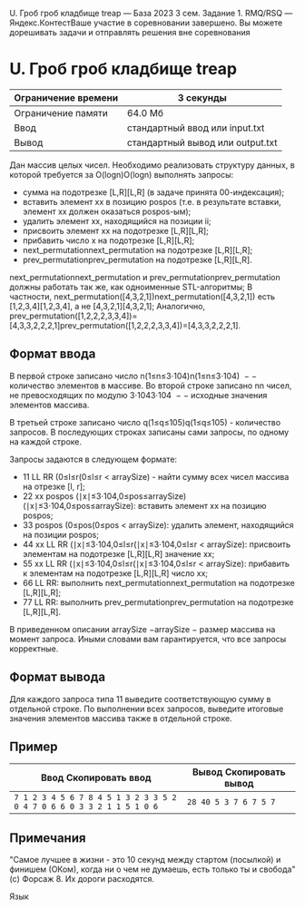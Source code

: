U. Гроб гроб кладбище treap — База 2023 3 сем. Задание 1. RMQ/RSQ — Яндекс.КонтестВаше участие в соревновании завершено. Вы можете дорешивать задачи и отправлять решения вне соревнования

# U. Гроб гроб кладбище treap

| Ограничение времени | 3 секунды |
| --- | --- |
| Ограничение памяти | 64.0 Мб |
| Ввод | стандартный ввод или input.txt |
| Вывод | стандартный вывод или output.txt |

Дан массив целых чисел. Необходимо реализовать структуру данных, в которой требуется за O(logn)O(logn) выполнять запросы:

- сумма на подотрезке \[L,R\]\[L,R\] (в задаче принята 00-индексация);
- вставить элемент xx в позицию pospos (т.е. в результате вставки, элемент xx должен оказаться pospos-ым);
- удалить элемент xx, находящийся на позиции ii;
- присвоить элемент xx на подотрезке \[L,R\]\[L,R\];
- прибавить число x на подотрезке \[L,R\]\[L,R\];
- next_permutationnext_permutation на подотрезке \[L,R\]\[L,R\];
- prev_permutationprev_permutation на подотрезке \[L,R\]\[L,R\].

next_permutationnext_permutation и prev_permutationprev_permutation должны работать так же, как одноименные STL-алгоритмы; В частности, next_permutation(\[4,3,2,1\])next_permutation(\[4,3,2,1\]) есть \[1,2,3,4\]\[1,2,3,4\], а не \[4,3,2,1\]\[4,3,2,1\]; Аналогично, prev_permutation(\[1,2,2,2,3,3,4\])=\[4,3,3,2,2,2,1\]prev_permutation(\[1,2,2,2,3,3,4\])=\[4,3,3,2,2,2,1\].

## Формат ввода

В первой строке записано число n(1≤n≤3⋅104)n(1≤n≤3⋅104)  − − количество элементов в массиве. Во второй строке записано nn чисел, не превосходящих по модулю 3⋅1043⋅104  − − исходные значения элементов массива.

В третьей строке записано число q(1≤q≤105)q(1≤q≤105) - количество запросов. В последующих строках записаны сами запросы, по одному на каждой строке.

Запросы задаются в следующем формате:

- 11 LL RR (0≤l≤r(0≤l≤r
  \< arraySize) - найти сумму всех чисел массива на отрезке \[l, r\];
- 22 xx pospos (∣x∣≤3⋅104,0≤pos≤arraySize)(∣x∣≤3⋅104,0≤pos≤arraySize): вставить элемент xx на позицию pospos;
- 33 pospos (0≤pos(0≤pos
  \< arraySize): удалить элемент, находящийся на позиции pospos;
- 44 xx LL RR (∣x∣≤3⋅104,0≤l≤r(∣x∣≤3⋅104,0≤l≤r
  \< arraySize): присвоить элементам на подотрезке \[L,R\]\[L,R\] значение xx;
- 55 xx LL RR (∣x∣≤3⋅104,0≤l≤r(∣x∣≤3⋅104,0≤l≤r
  \< arraySize): прибавить к элементам на подотрезке \[L,R\]\[L,R\] число xx;
- 66 LL RR: выполнить next_permutationnext_permutation на подотрезке \[L,R\]\[L,R\];
- 77 LL RR: выполнить prev_permutationprev_permutation на подотрезке \[L,R\]\[L,R\].

В приведенном описании arraySize −arraySize − размер массива на момент запроса. Иными словами вам гарантируется, что все запросы корректные.

## Формат вывода

Для каждого запроса типа 11 выведите соответствующую сумму в отдельной строке. По выполнении всех запросов, выведите итоговые значения элементов массива также в отдельной строке.

## Пример

| Ввод Скопировать ввод | Вывод Скопировать вывод |
| --- | --- |
| `7 1 2 3 4 5 6 7 8 4 5 1 3 2 3 3 5 2 0 4 7 0 6 6 0 3 3 2 1 1 5 1 0 6 ` | `28 40 5 3 7 6 7 5 7  ` |

## Примечания

"Самое лучшее в жизни - это 10 секунд между стартом (посылкой) и финишем (ОКом), когда ни о чем не думаешь, есть только ты и свобода" (c) Форсаж 8. Их дороги расходятся.

Язык

